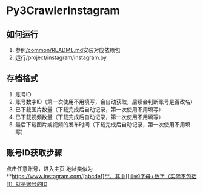 # Py3CrawlerInstagram
## 如何运行
1. 参照[/common/README.md](https://github.com/yxw19870806/Py3CrawlerLib/blob/master/README.md)安装对应依赖包
2. 运行/project/instagram/instagram.py

## 存档格式
1. 账号ID
2. 账号数字ID（第一次使用不用填写，会自动获取，后续会判断账号是否改名）
3. 已下载图片数量（下载完成后自动记录，第一次使用不用填写）
4. 已下载视频数量（下载完成后自动记录，第一次使用不用填写）
5. 最后下载图片或视频的发布时间（下载完成后自动记录，第一次使用不用填写）

## 账号ID获取步骤
点击任意账号，进入主页
地址类似为**https://www.instagram.com/[abcdef]**，其中[]中的字母+数字（实际不包括[]）就是账号的ID
